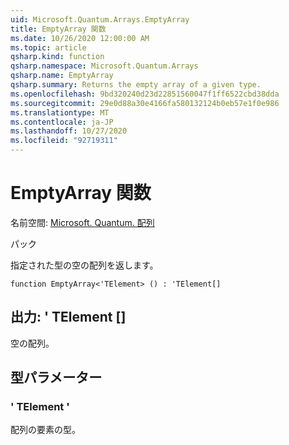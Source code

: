```yaml
---
uid: Microsoft.Quantum.Arrays.EmptyArray
title: EmptyArray 関数
ms.date: 10/26/2020 12:00:00 AM
ms.topic: article
qsharp.kind: function
qsharp.namespace: Microsoft.Quantum.Arrays
qsharp.name: EmptyArray
qsharp.summary: Returns the empty array of a given type.
ms.openlocfilehash: 9bd320240d23d22851560047f1ff6522cbd38dda
ms.sourcegitcommit: 29e0d88a30e4166fa580132124b0eb57e1f0e986
ms.translationtype: MT
ms.contentlocale: ja-JP
ms.lasthandoff: 10/27/2020
ms.locfileid: "92719311"
---
```

# <a name="emptyarray-function"></a>EmptyArray 関数

名前空間: [Microsoft. Quantum. 配列](xref:Microsoft.Quantum.Arrays)

パック [](https://nuget.org/packages/)


指定された型の空の配列を返します。

```qsharp
function EmptyArray<'TElement> () : 'TElement[]
```


## <a name="output--telement"></a>出力: ' TElement []

空の配列。

## <a name="type-parameters"></a>型パラメーター

### <a name="telement"></a>' TElement '

配列の要素の型。
